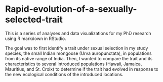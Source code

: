# Rapid-evolution-of-a-sexually-selected-trait

This is a series of analyses and data visualizations for my PhD research using R markdown in RStudio.

The goal was to first identify a trait under sexual selection in my study species, the small Indian mongoose 
(Urva auropunctata), in populations from its native range of India. Then, I wanted to compare the trait and its
characteristics to several introduced populations (Hawaii, Jamaica, Mauritius, and St. Croix) to determine
if the trait had evolved in response to the new ecological conditions of the introduced locations.

